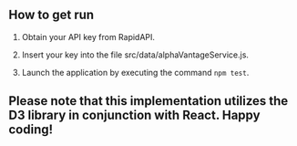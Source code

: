 ## How to get run 

1) Obtain your API key from RapidAPI.

2) Insert your key into the file src/data/alphaVantageService.js.

3) Launch the application by executing the command  `npm test`.

## Please note that this implementation utilizes the D3 library in conjunction with React. Happy coding!
